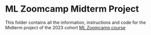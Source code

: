 # ML Zoomcamp Midterm Project
This folder contains all the information, instructions and code for the Midterm project of the 2023 cohort [ML Zoomcamp course](https://github.com/DataTalksClub/machine-learning-zoomcamp) 
